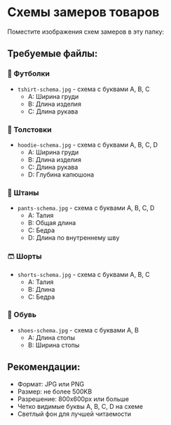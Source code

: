 # Схемы замеров товаров

Поместите изображения схем замеров в эту папку:

## Требуемые файлы:

### 📏 Футболки
- `tshirt-schema.jpg` - схема с буквами A, B, C
  - A: Ширина груди
  - B: Длина изделия
  - C: Длина рукава

### 👕 Толстовки
- `hoodie-schema.jpg` - схема с буквами A, B, C, D
  - A: Ширина груди
  - B: Длина изделия
  - C: Длина рукава
  - D: Глубина капюшона

### 👖 Штаны
- `pants-schema.jpg` - схема с буквами A, B, C, D
  - A: Талия
  - B: Общая длина
  - C: Бедра
  - D: Длина по внутреннему шву

### 🩳 Шорты
- `shorts-schema.jpg` - схема с буквами A, B, C
  - A: Талия
  - B: Длина
  - C: Бедра

### 👟 Обувь
- `shoes-schema.jpg` - схема с буквами A, B
  - A: Длина стопы
  - B: Ширина стопы

## Рекомендации:
- Формат: JPG или PNG
- Размер: не более 500KB
- Разрешение: 800x600px или больше
- Четко видимые буквы A, B, C, D на схеме
- Светлый фон для лучшей читаемости